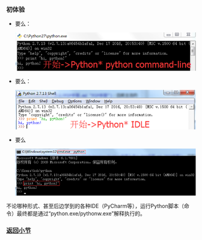 ### 初体验 ###
- 要么：

	![](./0.python-command-line-hi.png)
- 要么：

	![](./1.python-idle-hi.png)
- 要么

	![](./2.cmd-hi-python.png)

不论哪种形式、甚至后边学到的各种IDE（PyCharm等），运行Python脚本（命令）最终都是通过“python.exe/pythonw.exe”解释执行的。

### [返回小节](https://github.com/nagexiucai/manuscripts/blob/master/Python半深入讲义/子丑寅卯/初体验.md "初体验") ###
